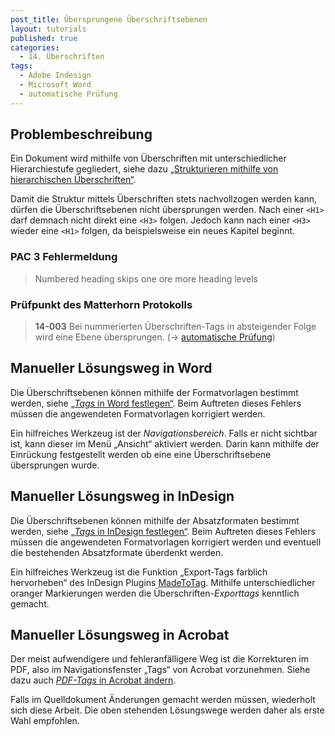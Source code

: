 ```yaml
---
post_title: Übersprungene Überschriftsebenen
layout: tutorials
published: true
categories:
  - 14. Überschriften
tags:
  - Adobe Indesign
  - Microsoft Word
  - automatische Prüfung 
---
```


## Problembeschreibung

Ein Dokument wird mithilfe von Überschriften mit unterschiedlicher Hierarchiestufe gegliedert, siehe dazu [„Strukturieren mithilfe von hierarchischen Überschriften“](https://accessible-pdf.info/de/basics/strukturieren-mithilfe-von-hierarchischen-ueberschriften/). 

Damit die Struktur mittels Überschriften stets nachvollzogen werden kann, dürfen die Überschriftsebenen nicht übersprungen werden. Nach einer `<H1>` darf demnach nicht direkt eine `<H3>` folgen. Jedoch kann nach einer `<H3>` wieder eine `<H1>` folgen, da beispielsweise ein neues Kapitel beginnt.

### PAC 3 Fehlermeldung

> Numbered heading skips one ore more heading levels

### Prüfpunkt des Matterhorn Protokolls

> **14-003** Bei nummerierten Überschriften-Tags in absteigender Folge wird eine Ebene übersprungen. (→ [automatische Prüfung](https://accessible-pdf.info/de/glossar/#automatische-pruefung))

## Manueller Lösungsweg in Word

Die Überschriftsebenen können mithilfe der Formatvorlagen bestimmt werden, siehe [„*Tags* in Word festlegen“](https://accessible-pdf.info/de/basics/tags-in-word-festlegen/). Beim Auftreten dieses Fehlers müssen die angewendeten Formatvorlagen korrigiert werden.

Ein hilfreiches Werkzeug ist der *Navigationsbereich*. Falls er nicht sichtbar ist, kann dieser im Menü „Ansicht“ aktiviert werden. Darin kann mithilfe der Einrückung festgestellt werden ob eine eine Überschriftsebene übersprungen wurde.

## Manueller Lösungsweg in InDesign

Die Überschriftsebenen können mithilfe der Absatzformaten bestimmt werden, siehe [„*Tags* in InDesign festlegen“](https://accessible-pdf.info/de/basics/tags-in-indesign-festlegen/). Beim Auftreten dieses Fehlers müssen die angewendeten Formatvorlagen korrigiert werden und eventuell die bestehenden Absatzformate überdenkt werden.

Ein hilfreiches Werkzeug ist die Funktion „Export-Tags farblich hervorheben“ des InDesign Plugins [MadeToTag](https://www.axaio.com/doku.php/de:products:madetotag). Mithilfe unterschiedlicher oranger Markierungen werden die Überschriften-*Exporttags* kenntlich gemacht.  

## Manueller Lösungsweg in Acrobat

Der meist aufwendigere und fehleranfälligere Weg ist die Korrekturen im PDF, also im Navigationsfenster „Tags“ von Acrobat vorzunehmen. Siehe dazu auch [*PDF-Tags* in Acrobat ändern](https://accessible-pdf.info/de/basics/pdf-tags-in-acrobat-aendern/). 

Falls im Quelldokument Änderungen gemacht werden müssen, wiederholt sich diese Arbeit. Die oben stehenden Lösungswege werden daher als erste Wahl empfohlen.